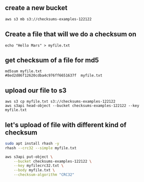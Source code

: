 ## create a new bucket

```md
aws s3 mb s3://checksums-examples-122122
```

## Create a file that will we do a checksum on

```
echo "Hello Mars" > myfile.txt
```

## get checksum of  a file for md5
```
md5sum myfile.txt
#8ed2d86f12620cdba4c976ff6651637f  myfile.txt
```
## upload our file to s3
```
aws s3 cp myfile.txt s3://checksums-examples-122122
aws s3api head-object --bucket checksums-examples-122122 --key myfile.txt
```


## let's upload of file with different kind of checksum

```sh
sudo apt install rhash -y
rhash --crc32 --simple myfile.txt
```

```sh
aws s3api put-object \
    --bucket checksums-examples-122122 \
    --key myfilecrc32.txt \
    --body myfile.txt \
    --checksum-algorithm "CRC32"


```